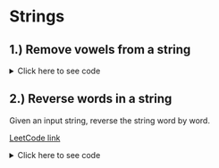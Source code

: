 # Strings
## 1.) Remove vowels from a string
<details>
<summary>Click here to see code</summary>

```python
def removeVowels(input):
	result = ''
	for character in input:
		if character not in "aeiou":
			result = result + character
	return result
```

</details> 

## 2.) Reverse words in a string

Given an input string, reverse the string word by word.

[LeetCode link](https://leetcode.com/problems/reverse-words-in-a-string/)
<details>
<summary>Click here to see code</summary>

## Approach 1: Built-in functions

```python
class Solution:
    def reverseWords(self, s: str) -> str:
        return ' '.join(reversed(list(filter(str.strip, s.strip().split(' ')))))
```

## Approach 2: Loop through each word

```python
class Solution:
    def trim_spaces(self, s: str) -> list:
        left, right = 0, len(s) - 1
        # remove leading spaces
        while left <= right and s[left] == ' ':
            left += 1
        
        # remove trailing spaces
        while left <= right and s[right] == ' ':
            right -= 1
        
        # reduce multiple spaces to single one
        output = []
        while left <= right:
            if s[left] != ' ':
                output.append(s[left])
            elif output[-1] != ' ':
                output.append(s[left])
            left += 1
        
        return output
            
    def reverse(self, l: list, left: int, right: int) -> None:
        while left < right:
            l[left], l[right] = l[right], l[left]
            left, right = left + 1, right - 1
            
    def reverse_each_word(self, l: list) -> None:
        n = len(l)
        start = end = 0
        
        while start < n:
            # go to the end of the word
            while end < n and l[end] != ' ':
                end += 1
            # reverse the word
            self.reverse(l, start, end - 1)
            # move to the next word
            start = end + 1
            end += 1
                
    def reverseWords(self, s: str) -> str:
        # converst string to char array 
        # and trim spaces at the same time
        l = self.trim_spaces(s)
        
        # reverse the whole string
        self.reverse(l, 0, len(l) - 1)
        
        # reverse each word
        self.reverse_each_word(l)
        
        return ''.join(l)
```

</details>

